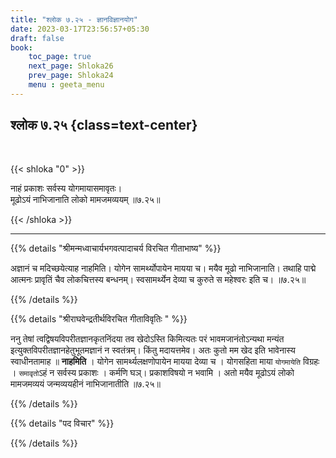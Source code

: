 ```yaml
---
title: "श्लोक ७.२५ - ज्ञानविज्ञानयोग"
date: 2023-03-17T23:56:57+05:30
draft: false
book:
    toc_page: true
    next_page: Shloka26
    prev_page: Shloka24
    menu : geeta_menu
---
```




## श्लोक ७.२५ {class=text-center}

<br/>

{{< shloka  "0"  >}}

नाहं प्रकाशः सर्वस्य योगमायासमावृतः।  
मूढोऽयं नाभिजानाति लोको मामजमव्ययम् ॥७.२५॥

{{< /shloka >}}

---


{{% details "श्रीमन्मध्वाचार्यभगवत्पादाचर्य विरचित  गीताभाष्य" %}}

अज्ञानं च मदिच्छयेत्याह नाहमिति। योगेन सामर्थ्योपायेन 
मायया च।  मयैव मूढो नाभिजानाति। तथाहि पाद्मे आत्मनः 
प्रावृतिं चैव लोकचित्तस्य बन्धनम्। 
स्वसामर्थ्येन देव्या च कुरुते स महेश्वरः इति च। ॥७.२५॥

{{% /details %}}



{{% details "श्रीराघवेन्द्रतीर्थविरचित गीताविवृतिः " %}}

ननु तेषां त्वद्विषयविपरीतज्ञानकृतनिंदया तव खेदोऽस्ति 
किमित्यतः परं भावमजानंतोऽन्यथा मन्यंत 
इत्युक्तविपरीतज्ञानहेतुभूतमज्ञानं न स्वतंत्रम्‌। 
किंतु मदायत्तमेव। अतः कुतो मम खेद इति भावेनास्य
स्वाधीनतामाह ॥ **नाहमिति** । योगेन सामर्थ्यलक्षणोपायेन 
मायया देव्या च । योगसहिता माया `योगमायेति` विग्रहः । 
`समावृतो`ऽहं न सर्वस्य प्रकाशः । 
कर्मणि घञ्‌। प्रकाशविषयो न भवामि । अतो मयैव मूढोऽयं 
लोको मामजमव्ययं जन्मव्ययहीनं नाभिजानातीति ॥७.२५॥

{{% /details %}}



{{% details "पद विचार" %}}


{{% /details %}}
